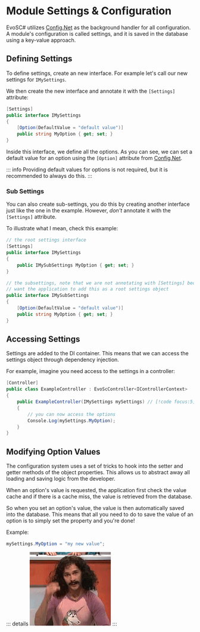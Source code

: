 # Module Settings & Configuration
EvoSC# utilizes [Config.Net](https://github.com/aloneguid/config) as the background handler for all configuration. A module's configuration is called settings, and it is saved in the database using a key-value approach.

## Defining Settings
To define settings, create an new interface. For example let's call our new settings for `IMySettings`.

We then create the new interface and annotate it with the `[Settings]` attribute:

```csharp
[Settings]
public interface IMySettings
{
    [Option(DefaultValue = "default value")]
    public string MyOption { get; set; }
}
```

Inside this interface, we define all the options. As you can see, we can set a default value for an option using the `[Option]` attribute from [Config.Net](https://github.com/aloneguid/config).

::: info
Providing default values for options is not required, but it is recommended to always do this.
:::

### Sub Settings

You can also create sub-settings, you do this by creating another interface just like the one in the example. However, *don't* annotate it with the `[Settings]` attribute.

To illustrate what I mean, check this example:

```csharp
// the root settings interface
[Settings]
public interface IMySettings
{
    public IMySubSettings MyOption { get; set; }
}
```

```csharp
// the subsettings, note that we are not annotating with [Settings] because we don't
// want the application to add this as a root settings object
public interface IMySubSettings
{
    [Option(DefaultValue = "default value")]
    public string MyOption { get; set; }
}
```

## Accessing Settings
Settings are added to the DI container. This means that we can access the settings object through dependency injection.

For example, imagine you need access to the settings in a controller:
```csharp
[Controller]
public class ExampleController : EvoScController<IControllerContext>
{
    public ExampleController(IMySettings mySettings) // [!code focus:5]
    {
        // you can now access the options
        Console.Log(mySettings.MyOption);
    }
}
```

## Modifying Option Values
The configuration system uses a set of tricks to hook into the setter and getter methods of the object properties. This allows us to abstract away all loading and saving logic from the developer.

When an option's value is requested, the application first check the value cache and if there is a cache miss, the value is retrieved from the database.

So when you set an option's value, the value is then automatically saved into the database. This means that all you need to do to save the value of an option is to simply set the property and you're done!

Example:
```csharp
mySettings.MyOption = "my new value";
```

::: details
![Reference Graph](./img/magic-meme.gif)
:::